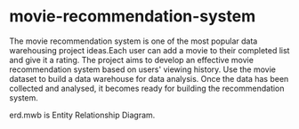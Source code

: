 # movie-recommendation-system
The movie recommendation system is one of the most popular data warehousing project ideas.Each user can add a movie to their completed list and give it a rating. The project aims to develop an effective movie recommendation system based on users' viewing history. Use the movie dataset to build a data warehouse for data analysis. Once the data has been collected and analysed, it becomes ready for building the recommendation system.

erd.mwb is Entity Relationship Diagram.
